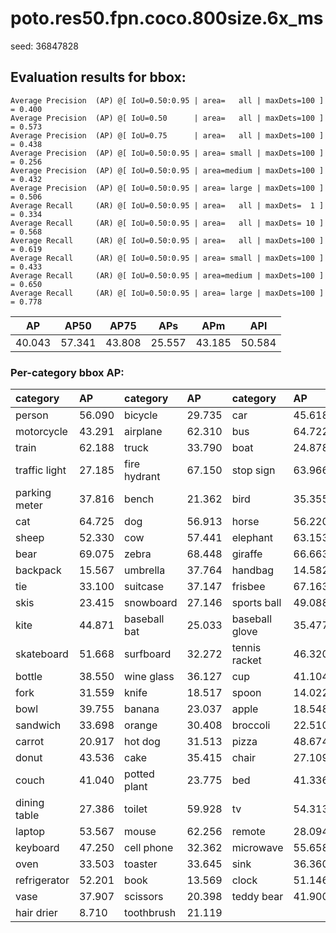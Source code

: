 # poto.res50.fpn.coco.800size.6x_ms  

seed: 36847828

## Evaluation results for bbox:  

```  
Average Precision  (AP) @[ IoU=0.50:0.95 | area=   all | maxDets=100 ] = 0.400
Average Precision  (AP) @[ IoU=0.50      | area=   all | maxDets=100 ] = 0.573
Average Precision  (AP) @[ IoU=0.75      | area=   all | maxDets=100 ] = 0.438
Average Precision  (AP) @[ IoU=0.50:0.95 | area= small | maxDets=100 ] = 0.256
Average Precision  (AP) @[ IoU=0.50:0.95 | area=medium | maxDets=100 ] = 0.432
Average Precision  (AP) @[ IoU=0.50:0.95 | area= large | maxDets=100 ] = 0.506
Average Recall     (AR) @[ IoU=0.50:0.95 | area=   all | maxDets=  1 ] = 0.334
Average Recall     (AR) @[ IoU=0.50:0.95 | area=   all | maxDets= 10 ] = 0.568
Average Recall     (AR) @[ IoU=0.50:0.95 | area=   all | maxDets=100 ] = 0.619
Average Recall     (AR) @[ IoU=0.50:0.95 | area= small | maxDets=100 ] = 0.433
Average Recall     (AR) @[ IoU=0.50:0.95 | area=medium | maxDets=100 ] = 0.650
Average Recall     (AR) @[ IoU=0.50:0.95 | area= large | maxDets=100 ] = 0.778
```  
|   AP   |  AP50  |  AP75  |  APs   |  APm   |  APl   |  
|:------:|:------:|:------:|:------:|:------:|:------:|  
| 40.043 | 57.341 | 43.808 | 25.557 | 43.185 | 50.584 |

### Per-category bbox AP:  

| category      | AP     | category     | AP     | category       | AP     |  
|:--------------|:-------|:-------------|:-------|:---------------|:-------|  
| person        | 56.090 | bicycle      | 29.735 | car            | 45.618 |  
| motorcycle    | 43.291 | airplane     | 62.310 | bus            | 64.722 |  
| train         | 62.188 | truck        | 33.790 | boat           | 24.878 |  
| traffic light | 27.185 | fire hydrant | 67.150 | stop sign      | 63.966 |  
| parking meter | 37.816 | bench        | 21.362 | bird           | 35.355 |  
| cat           | 64.725 | dog          | 56.913 | horse          | 56.220 |  
| sheep         | 52.330 | cow          | 57.441 | elephant       | 63.153 |  
| bear          | 69.075 | zebra        | 68.448 | giraffe        | 66.663 |  
| backpack      | 15.567 | umbrella     | 37.764 | handbag        | 14.582 |  
| tie           | 33.100 | suitcase     | 37.147 | frisbee        | 67.163 |  
| skis          | 23.415 | snowboard    | 27.146 | sports ball    | 49.088 |  
| kite          | 44.871 | baseball bat | 25.033 | baseball glove | 35.477 |  
| skateboard    | 51.668 | surfboard    | 32.272 | tennis racket  | 46.320 |  
| bottle        | 38.550 | wine glass   | 36.127 | cup            | 41.104 |  
| fork          | 31.559 | knife        | 18.517 | spoon          | 14.022 |  
| bowl          | 39.755 | banana       | 23.037 | apple          | 18.548 |  
| sandwich      | 33.698 | orange       | 30.408 | broccoli       | 22.510 |  
| carrot        | 20.917 | hot dog      | 31.513 | pizza          | 48.674 |  
| donut         | 43.536 | cake         | 35.415 | chair          | 27.109 |  
| couch         | 41.040 | potted plant | 23.775 | bed            | 41.336 |  
| dining table  | 27.386 | toilet       | 59.928 | tv             | 54.313 |  
| laptop        | 53.567 | mouse        | 62.256 | remote         | 28.094 |  
| keyboard      | 47.250 | cell phone   | 32.362 | microwave      | 55.658 |  
| oven          | 33.503 | toaster      | 33.645 | sink           | 36.360 |  
| refrigerator  | 52.201 | book         | 13.569 | clock          | 51.146 |  
| vase          | 37.907 | scissors     | 20.398 | teddy bear     | 41.900 |  
| hair drier    | 8.710  | toothbrush   | 21.119 |                |        |
